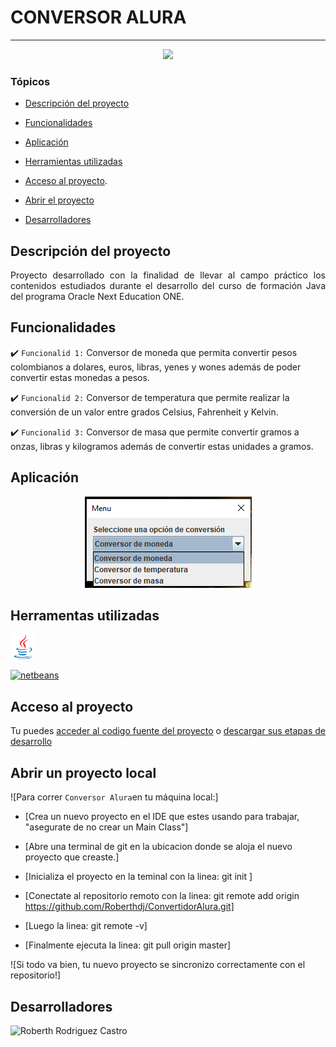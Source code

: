 <div align="left">

  <h1>CONVERSOR ALURA</h1>

</div>

<hr>

<p align="center">
   <img src="http://img.shields.io/static/v1?label=STATUS&message=EN DESARROLLO%20&color=RED&style=for-the-badge" #vitrinedev/>
</p>

### Tópicos 

- [Descripción del proyecto](#descripción-del-proyecto)

- [Funcionalidades](#funcionalidades)

- [Aplicación](#aplicación)

- [Herramientas utilizadas](#herramentas-utilizadas)

- [Acceso al proyecto](#acceso-al-proyecto).

- [Abrir el proyecto](#abrir-el-proyecto)

- [Desarrolladores](#desarrolladores)

## Descripción del proyecto 

<p align="justify">
  Proyecto desarrollado con la finalidad de llevar al campo práctico los contenidos estudiados durante el desarrollo del
  curso de formación Java del programa Oracle Next Education ONE.
</p>

## Funcionalidades

:heavy_check_mark: `Funcionalid 1:` Conversor de moneda que permita convertir pesos colombianos a dolares, euros, libras, yenes y wones además de poder convertir estas monedas a pesos.

:heavy_check_mark: `Funcionalid 2:` Conversor de temperatura que permite realizar la conversión de un valor entre grados Celsius, Fahrenheit y Kelvin.

:heavy_check_mark: `Funcionalid 3:` Conversor de masa que permite convertir gramos a onzas, libras y kilogramos además de convertir estas unidades a gramos.

## Aplicación

<div align="center">

![Vista inicial](https://github.com/Roberthdj/ConvertidorAlura/blob/master/imagen/Imagen_app.png)

</div>

###

## Herramentas utilizadas

<a href="https://www.java.com" target="_blank"> <img src="https://raw.githubusercontent.com/devicons/devicon/master/icons/java/java-original.svg" alt="java" width="40" height="40"/> </a> 

<a href="https://netbeans.apache.org/" target="_blank"> <img src="https://netbeans.apache.org/images/apache-netbeans.svg" alt="netbeans" width="40" height="40"/> </a>

###

## Acceso al proyecto

Tu puedes [acceder al codigo fuente del proyecto](https://github.com/Roberthdj/ConvertidorAlura) o [descargar sus etapas de desarrollo](https://github.com/Roberthdj/ConvertidorAlura/tags)

## Abrir un proyecto local

![Para correr `Conversor Alura`en tu máquina local:]

- [Crea un nuevo proyecto en el IDE que estes usando para trabajar, "asegurate de no crear un Main Class"]

- [Abre una terminal de git en la ubicacion donde se aloja el nuevo proyecto que creaste.]

- [Inicializa el proyecto en la teminal con la linea: git init ]

- [Conectate al repositorio remoto con la linea: git remote add origin https://github.com/Roberthdj/ConvertidorAlura.git]

- [Luego la linea: git remote -v]

- [Finalmente ejecuta la linea: git pull origin master]

![Si todo va bien, tu nuevo proyecto se sincronizo correctamente con el repositorio!]

## Desarrolladores

![<img src="https://avatars.githubusercontent.com/u/120141795?s=400&u=1224e7aef9eef9f87a1598bd2168761487581ef4&v=4" width=115><br><sub><h2>Roberth Rodriguez Castro</h2></sub>](https://github.com/roberthdj)
